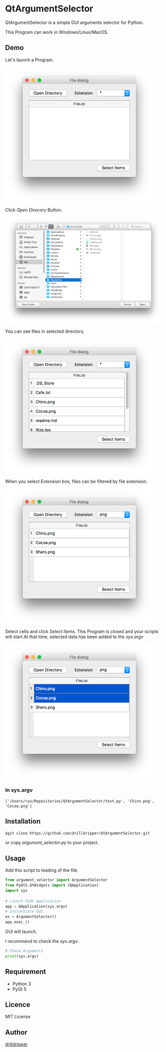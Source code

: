 QtArgumentSelector
===

QtArgumentSelector is a simple GUI arguments selector for Python. 

This Program can work in Windows/Linux/MacOS.


## Demo
Let's launch a Program.

![StartView](readme_resource/StartView.png)

Click _Open Direcory_ Button.

![OpenDirectory](readme_resource/OpenDirectory.png)

You can see files in selected directory.

![AllFiles](readme_resource/AllFiles.png)

When you select _Extension_ box, files can be filtered by file extension.

![FilteredFiles](readme_resource/FilteredFiles.png)

Select cells and click _Select Items_. This Program is closed and your scripts will start.At that time, selected data has been added to the _sys.argv_

![SelectedFiles](readme_resource/SelectedFiles.png)

### In sys.argv
	['/Users/ryo/Repositories/QtArgumentSelector/test.py', 'Chino.png', 'Cocoa.png']


## Installation
	$git clone https://github.com/drilldripper/QtArgumentSelector.git
	
	
or copy _argument_selector.py_ to your project.



## Usage
Add this script to leading of the file.

```python
from argument_selector import ArgumentSelector
from PyQt5.QtWidgets import (QApplication)
import sys

# Launch PyQt Application
app = QApplication(sys.argv)
# Instantiate GUI
ex = ArgumentSelector()
app.exec_()

```

GUI will launch.

I recommend to check the _sys.argv_.

```python
# Check Arguments
print(sys.argv)

```


## Requirement
- Python 3
- PyQt 5


## Licence
MIT License

## Author
[drilldripper](https://github.com/drilldripper)